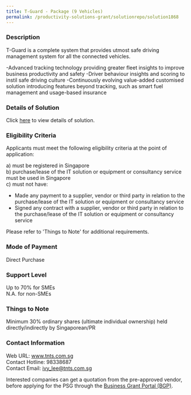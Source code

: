 ```yaml
---
title: T-Guard - Package (9 Vehicles)
permalink: /productivity-solutions-grant/solutionrepo/solution1868
---
```


### Description

T-Guard is a complete system that provides utmost safe driving management system for all the connected vehicles.

-Advanced tracking technology providing greater fleet insights to improve business productivity and safety
-Driver behaviour insights and scoring to instil safe driving culture
-Continuously evolving value-added customised solution introducing features beyond tracking, such as smart fuel management and usage-based insurance

### Details of Solution

Click <a href='https://www.gobusiness.gov.sg/images/psg/Desensitised_TNT_Surveillance_Annex_3_CR_wef_14_Oct_2021_Part_5.pdf' target='_blank' rel='noopener'>here</a> to view details of solution.

### Eligibility Criteria

Applicants must meet the following eligibility criteria at the point of application:

a) must be registered in Singapore <br>
b) purchase/lease of the IT solution or equipment or consultancy service must be used in Singapore <br>
c) must not have:
- Made any payment to a supplier, vendor or third party in relation to the purchase/lease of the IT solution or equipment or consultancy service
- Signed any contract with a supplier, vendor or third party in relation to the purchase/lease of the IT solution or equipment or consultancy service

Please refer to 'Things to Note' for additional requirements.

### Mode of Payment
Direct Purchase

### Support Level
Up to 70% for SMEs <br>
N.A. for non-SMEs

### Things to Note
Minimum 30% ordinary shares (ultimate individual ownership) held directly/indirectly by Singaporean/PR

### Contact Information
Web URL: www.tnts.com.sg <br>Contact Hotline: 98338687 <br>Contact Email: ivy_lee@tnts.com.sg <br>

Interested companies can get a quotation from the pre-approved vendor, before applying for the PSG through the <a target='_blank' rel='noopener' href='https://www.businessgrants.gov.sg/'>Business Grant Portal (BGP)</a>.
